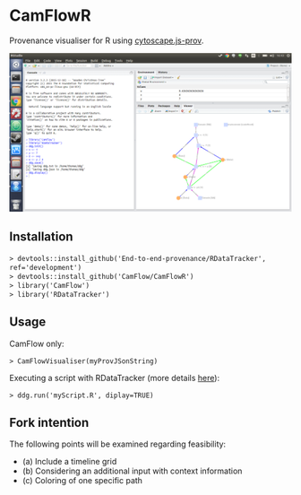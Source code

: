 # CamFlowR

Provenance visualiser for R using [cytoscape.js-prov](https://github.com/CamFlow/cytoscape.js-prov).

![RStudio Integration](https://raw.githubusercontent.com/CamFlow/CamFlowR/master/www/example.png)

## Installation

```
> devtools::install_github('End-to-end-provenance/RDataTracker', ref='development')
> devtools::install_github('CamFlow/CamFlowR')  
> library('CamFlow')  
> library('RDataTracker')
```

## Usage

CamFlow only:
```
> CamFlowVisualiser(myProvJSonString)
```

Executing a script with RDataTracker (more details [here](https://github.com/End-to-end-provenance/RDataTracker)):
```
> ddg.run('myScript.R', diplay=TRUE)
```




## Fork intention

The following points will be examined regarding feasibility:

* (a) Include a timeline grid
* (b) Considering an additional input with context information
* (c) Coloring of one specific path

